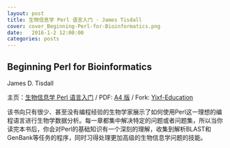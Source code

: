 ```yaml
---
layout: post
title: 生物信息学 Perl 语言入门 · James Tisdall
cover: cover_Beginning-Perl-for-Bioinformatics.png
date:   2016-1-2 12:00:00
categories: posts
---
```


## Beginning Perl for Bioinformatics
James D. Tisdall

主页：[生物信息学 Perl 语言入门](https://github.com/M-Mono/Beginning-Perl-for-Bioinformatics) / PDF: [A4 版](https://github.com/M-Mono/Beginning-Perl-for-Bioinformatics/raw/master/Beginning%20Perl%20for%20Bioinformatics%20(A4).pdf) / Fork: [Yixf-Education](https://github.com/Yixf-Education/BP4B)


该书向只有很少、甚至没有编程经验的生物学家展示了如何使用Perl这一理想的编程语言进行生物学数据分析。每一章都集中解决特定的问题或者问题集，所以当你读完本书后，你会对Perl的基础知识有一个深刻的理解，收集到解析BLAST和GenBank等任务的程序，同时习得处理更加高级的生物信息学问题的技能。
